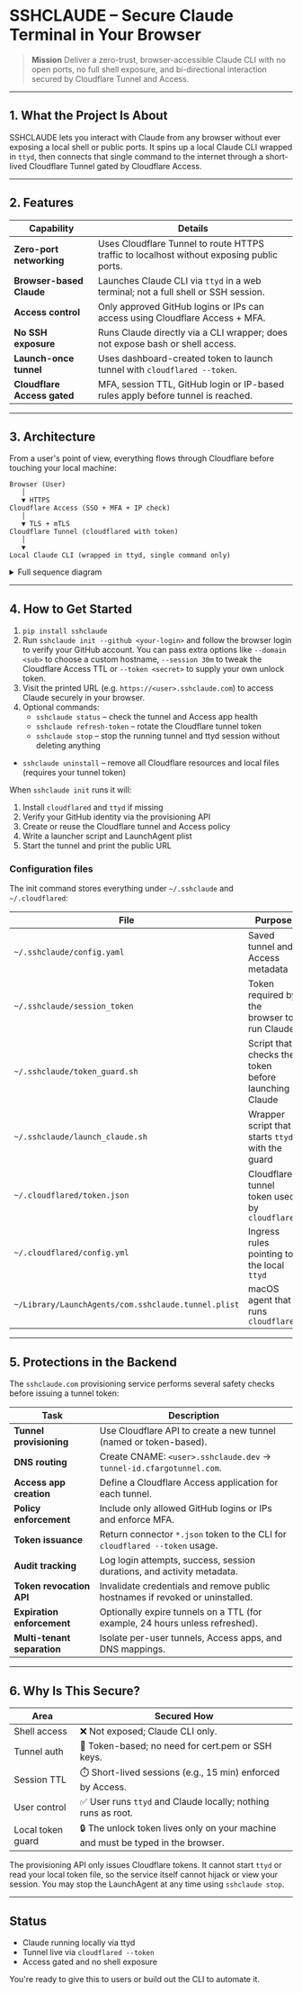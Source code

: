 # **SSHCLAUDE** – Secure Claude Terminal in Your Browser

> **Mission** Deliver a zero-trust, browser-accessible Claude CLI with no open ports, no full shell exposure, and bi-directional interaction secured by Cloudflare Tunnel and Access.

---

## 1. What the Project Is About

SSHCLAUDE lets you interact with Claude from any browser without ever exposing a local shell or public ports. It spins up a local Claude CLI wrapped in `ttyd`, then connects that single command to the internet through a short-lived Cloudflare Tunnel gated by Cloudflare Access.

---

## 2. Features

| Capability                  | Details |
| --------------------------- | ------- |
| **Zero-port networking**    | Uses Cloudflare Tunnel to route HTTPS traffic to localhost without exposing public ports. |
| **Browser-based Claude**    | Launches Claude CLI via `ttyd` in a web terminal; not a full shell or SSH session. |
| **Access control**          | Only approved GitHub logins or IPs can access using Cloudflare Access + MFA. |
| **No SSH exposure**         | Runs Claude directly via a CLI wrapper; does not expose bash or shell access. |
| **Launch-once tunnel**      | Uses dashboard-created token to launch tunnel with `cloudflared --token`. |
| **Cloudflare Access gated** | MFA, session TTL, GitHub login or IP-based rules apply before tunnel is reached. |

---

## 3. Architecture

From a user's point of view, everything flows through Cloudflare before touching your local machine:

```text
Browser (User)
   │
   ▼ HTTPS
Cloudflare Access (SSO + MFA + IP check)
   │
   ▼ TLS + mTLS
Cloudflare Tunnel (cloudflared with token)
   │
   ▼
Local Claude CLI (wrapped in ttyd, single command only)
```

<details>
<summary>Full sequence diagram</summary>

```mermaid
sequenceDiagram
    participant CLI as sshclaude CLI
    participant API as sshclaude API
    participant GH as GitHub OAuth
    participant DB as SQLite
    participant CFAPI as Cloudflare API
    participant Launchd as cloudflared
    participant Edge as Cloudflare Edge
    participant TTYD as ttyd / Claude
    participant Browser as BrowserUser

    CLI->>API: POST /login
    API-->>CLI: {uid, token, client_id}

    CLI->>GH: open OAuth URL
    GH-->>API: code, state
    API->>DB: verify email
    API-->>CLI: success

    CLI->>API: GET /whoami
    API-->>CLI: verified email

    CLI->>API: POST /provision
    API->>CFAPI: create tunnel/DNS/app
    CFAPI-->>API: tunnel token
    API->>DB: save metadata
    API-->>CLI: token

    CLI->>Launchd: write config & start
    Launchd-->>Edge: establish tunnel

    Browser->>Edge: https://<subdomain>.sshclaude.dev
    Edge->>GH: login if needed
    Edge->>TTYD: http://localhost:7681
    TTYD-->>Browser: Claude terminal
```

</details>

---

## 4. How to Get Started

1. `pip install sshclaude`
2. Run `sshclaude init --github <your-login>` and follow the browser login to verify your GitHub account. You can pass extra options like `--domain <sub>` to choose a custom hostname, `--session 30m` to tweak the Cloudflare Access TTL or `--token <secret>` to supply your own unlock token.
3. Visit the printed URL (e.g. `https://<user>.sshclaude.com`) to access Claude securely in your browser.
4. Optional commands:
   * `sshclaude status` – check the tunnel and Access app health
   * `sshclaude refresh-token` – rotate the Cloudflare tunnel token
   * `sshclaude stop` – stop the running tunnel and ttyd session without deleting anything 
  * `sshclaude uninstall` – remove all Cloudflare resources and local files (requires your tunnel token)

When `sshclaude init` runs it will:

1. Install `cloudflared` and `ttyd` if missing
2. Verify your GitHub identity via the provisioning API
3. Create or reuse the Cloudflare tunnel and Access policy
4. Write a launcher script and LaunchAgent plist
5. Start the tunnel and print the public URL

### Configuration files
The init command stores everything under `~/.sshclaude` and `~/.cloudflared`:

| File | Purpose |
| ---- | ------- |
| `~/.sshclaude/config.yaml` | Saved tunnel and Access metadata |
| `~/.sshclaude/session_token` | Token required by the browser to run Claude |
| `~/.sshclaude/token_guard.sh` | Script that checks the token before launching Claude |
| `~/.sshclaude/launch_claude.sh` | Wrapper script that starts `ttyd` with the guard |
| `~/.cloudflared/token.json` | Cloudflare tunnel token used by `cloudflared` |
| `~/.cloudflared/config.yml` | Ingress rules pointing to the local `ttyd` |
| `~/Library/LaunchAgents/com.sshclaude.tunnel.plist` | macOS agent that runs `cloudflared` |

---

## 5. Protections in the Backend

The `sshclaude.com` provisioning service performs several safety checks before issuing a tunnel token:

| Task                        | Description |
| --------------------------- | ----------- |
| **Tunnel provisioning**     | Use Cloudflare API to create a new tunnel (named or token-based). |
| **DNS routing**             | Create CNAME: `<user>.sshclaude.dev` → `tunnel-id.cfargotunnel.com`. |
| **Access app creation**     | Define a Cloudflare Access application for each tunnel. |
| **Policy enforcement**      | Include only allowed GitHub logins or IPs and enforce MFA. |
| **Token issuance**          | Return connector `*.json` token to the CLI for `cloudflared --token` usage. |
| **Audit tracking**          | Log login attempts, success, session durations, and activity metadata. |
| **Token revocation API**    | Invalidate credentials and remove public hostnames if revoked or uninstalled. |
| **Expiration enforcement**  | Optionally expire tunnels on a TTL (for example, 24 hours unless refreshed). |
| **Multi-tenant separation** | Isolate per-user tunnels, Access apps, and DNS mappings. |

---

## 6. Why Is This Secure?

| Area         | Secured How |
| ------------ | ----------- |
| Shell access | ❌ Not exposed; Claude CLI only. |
| Tunnel auth  | 🔐 Token-based; no need for cert.pem or SSH keys. |
| Session TTL  | ⏱️ Short-lived sessions (e.g., 15 min) enforced by Access. |
| User control | ✅ User runs `ttyd` and Claude locally; nothing runs as root. |
| Local token guard | 🔒 The unlock token lives only on your machine and must be typed in the browser. |

The provisioning API only issues Cloudflare tokens. It cannot start `ttyd` or read your local token file, so the service itself cannot hijack or view your session. You may stop the LaunchAgent at any time using `sshclaude stop`.

---

## Status

* Claude running locally via ttyd
* Tunnel live via `cloudflared --token`
* Access gated and no shell exposure

You're ready to give this to users or build out the CLI to automate it.
